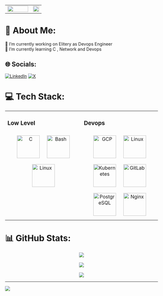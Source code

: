 <div align="center">
  <table align="center" >
    <tr>
      <td valign="center" width="70%">
        <img src="https://steamuserimages-a.akamaihd.net/ugc/845968728166114096/0B1D66E57BA169F6CDE165C30EE049C744EAF555/?imw=5000&imh=5000&ima=fit&impolicy=Letterbox&imcolor=%23000000&letterbox=false" align="center" style="width: 100%" />
      </td>
      <td valign="top" width="30%">
        <img src="Asset/God_jojo.gif" align="center" style="width: 100%" />
      </td>
    </tr>
  </table>
</div>  

# 💫 About Me:
🔭 I’m currently working on Elitery as Devops Engineer<br>🌱 I’m currently learning C , Network and Devops


## 🌐 Socials:
[![LinkedIn](https://img.shields.io/badge/LinkedIn-%230077B5.svg?logo=linkedin&logoColor=white)](https://linkedin.com/in/dave-malvin) [![X](https://img.shields.io/badge/X-black.svg?logo=X&logoColor=white)](https://x.com/@dave_malvin) 

# 💻 Tech Stack:
<!-- ![C](https://img.shields.io/badge/c-%2300599C.svg?style=for-the-badge&logo=c&logoColor=white) ![AssemblyScript](https://img.shields.io/badge/assembly%20script-%23000000.svg?style=for-the-badge&logo=assemblyscript&logoColor=white) ![Google Cloud](https://img.shields.io/badge/GoogleCloud-%234285F4.svg?style=for-the-badge&logo=google-cloud&logoColor=white) ![NodeJS](https://img.shields.io/badge/node.js-6DA55F?style=for-the-badge&logo=node.js&logoColor=white) ![Apache](https://img.shields.io/badge/apache-%23D42029.svg?style=for-the-badge&logo=apache&logoColor=white) ![Nginx](https://img.shields.io/badge/nginx-%23009639.svg?style=for-the-badge&logo=nginx&logoColor=white) ![MongoDB](https://img.shields.io/badge/MongoDB-%234ea94b.svg?style=for-the-badge&logo=mongodb&logoColor=white) ![MySQL](https://img.shields.io/badge/mysql-4479A1.svg?style=for-the-badge&logo=mysql&logoColor=white) ![Postgres](https://img.shields.io/badge/postgres-%23316192.svg?style=for-the-badge&logo=postgresql&logoColor=white) ![GitLab](https://img.shields.io/badge/gitlab-%23181717.svg?style=for-the-badge&logo=gitlab&logoColor=white) ![Grafana](https://img.shields.io/badge/grafana-%23F46800.svg?style=for-the-badge&logo=grafana&logoColor=white) ![Docker](https://img.shields.io/badge/docker-%230db7ed.svg?style=for-the-badge&logo=docker&logoColor=white) ![Prometheus](https://img.shields.io/badge/Prometheus-E6522C?style=for-the-badge&logo=Prometheus&logoColor=white) ![JavaScript](https://img.shields.io/badge/javascript-%23323330.svg?style=for-the-badge&logo=javascript&logoColor=%23F7DF1E) -->
<table align="center"><tr><td valign="top" width="50%">



### Low Level  
<div align="center">  
<a href="https://www.cprogramming.com/" target="_blank"><img style="margin: 10px" src="https://profilinator.rishav.dev/skills-assets/c-original.svg" alt="C" height="75" /></a>  
<a href="https://www.gnu.org/software/bash/" target="_blank"><img style="margin: 10px" src="https://profilinator.rishav.dev/skills-assets/gnu_bash-icon.svg" alt="Bash" height="75" /></a>  
<a href="https://www.linux.org/" target="_blank"><img style="margin: 10px" src="https://profilinator.rishav.dev/skills-assets/linux-original.svg" alt="Linux" height="75" /></a>  
</div>

</td><td valign="top" width="50%">

### Devops  
<div align="center">  
<a href="https://cloud.google.com/" target="_blank"><img style="margin: 10px" src="https://profilinator.rishav.dev/skills-assets/google_cloud-icon.svg" alt="GCP" height="75" /></a>  
<a href="https://www.linux.org/" target="_blank"><img style="margin: 10px" src="https://profilinator.rishav.dev/skills-assets/linux-original.svg" alt="Linux" height="75" /></a>  
<a href="https://kubernetes.io/" target="_blank"><img style="margin: 10px" src="https://profilinator.rishav.dev/skills-assets/kubernetes-icon.svg" alt="Kubernetes" height="75" /></a>  
<a href="https://about.gitlab.com/" target="_blank"><img style="margin: 10px" src="https://profilinator.rishav.dev/skills-assets/gitlab.svg" alt="GitLab" height="75" /></a>  
<a href="https://www.postgresql.org/" target="_blank"><img style="margin: 10px" src="https://profilinator.rishav.dev/skills-assets/postgresql-original-wordmark.svg" alt="PostgreSQL" height="75" /></a>  
<a href="https://www.nginx.com/" target="_blank"><img style="margin: 10px" src="https://profilinator.rishav.dev/skills-assets/nginx-original.svg" alt="Nginx" height="75" /></a>  
</div>

</td></tr></table>  


# 📊 GitHub Stats:
<div align="center">
  <img align="center" src="https://github-readme-stats.vercel.app/api?username=SiberDave&theme=dark&hide_border=false&include_all_commits=false&count_private=false" >  
</div> <br/>
<!-- ![](https://github-readme-stats.vercel.app/api?username=SiberDave&theme=dark&hide_border=false&include_all_commits=false&count_private=false)<br/> -->
<!-- [![](https://github-readme-streak-stats.herokuapp.com/?user=SiberDave&theme=dark&hide_border=false)<br/> -->
<div align="center">
  <img align="center" src="https://github-readme-streak-stats.herokuapp.com/?user=SiberDave&theme=dark&hide_border=false" >  
</div> </br>
<div align="center">
  <img align="center" src="https://github-readme-stats.vercel.app/api/top-langs/?username=SiberDave&theme=dark&hide_border=false&include_all_commits=false&count_private=false&layout=compact" >  
</div>
<!-- ![](https://github-readme-stats.vercel.app/api/top-langs/?username=SiberDave&theme=dark&hide_border=false&include_all_commits=false&count_private=false&layout=compact) -->

---

[![](https://visitcount.itsvg.in/api?id=SiberDave&icon=1&color=1)](https://visitcount.itsvg.in)

